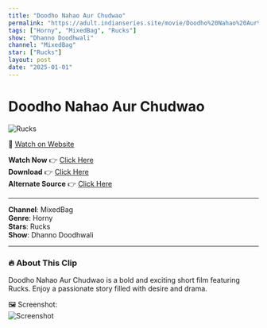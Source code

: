 ```yaml
---
title: "Doodho Nahao Aur Chudwao"
permalink: "https://adult.indianseries.site/movie/Doodho%20Nahao%20Aur%20Chudwao"
tags: ["Horny", "MixedBag", "Rucks"]
show: "Dhanno Doodhwali"
channel: "MixedBag"
star: ["Rucks"]
layout: post
date: "2025-01-01"
---
```


# Doodho Nahao Aur Chudwao

![Rucks](https://shorts.desisins.com/wp-content/uploads/2024/06/Ruks-HardFucked-Dhanno-Doodhwali-DesiSins.com_.jpg)

🔗 [Watch on Website](https://adult.indianseries.site/movie/Doodho%20Nahao%20Aur%20Chudwao)

**Watch Now** 👉 [Click Here](https://adult.indianseries.site/movie/Doodho%20Nahao%20Aur%20Chudwao)  
**Download** 👉 [Click Here](https://adult.indianseries.site/movie/Doodho%20Nahao%20Aur%20Chudwao)  
**Alternate Source** 👉 [Click Here](https://adult.indianseries.site/movie/Doodho%20Nahao%20Aur%20Chudwao)

---

**Channel**: MixedBag  
**Genre**: Horny  
**Stars**: Rucks  
**Show**: Dhanno Doodhwali

---

### 🔥 About This Clip

Doodho Nahao Aur Chudwao is a bold and exciting short film featuring Rucks. Enjoy a passionate story filled with desire and drama.
 
🖼️ Screenshot:  
![Screenshot](https://shorts.desisins.com/wp-content/uploads/2024/06/Ruks-HardFucked-Dhanno-Doodhwali-DesiSins.com_.jpg)
